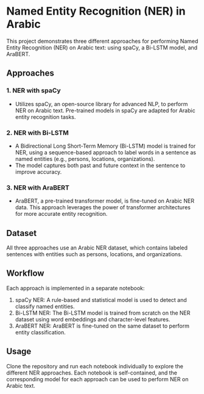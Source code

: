 # Named Entity Recognition (NER) in Arabic

This project demonstrates three different approaches for performing Named Entity Recognition (NER) on Arabic text: using spaCy, a Bi-LSTM model, and AraBERT.

## Approaches
### 1. NER with spaCy
 - Utilizes spaCy, an open-source library for advanced NLP, to perform NER on Arabic text. Pre-trained models in spaCy are adapted for Arabic entity recognition tasks.
### 2. NER with Bi-LSTM
 - A Bidirectional Long Short-Term Memory (Bi-LSTM) model is trained for NER, using a sequence-based approach to label words in a sentence as named entities (e.g., persons, locations, organizations).
 - The model captures both past and future context in the sentence to improve accuracy.
### 3. NER with AraBERT
 - AraBERT, a pre-trained transformer model, is fine-tuned on Arabic NER data. This approach leverages the power of transformer architectures for more accurate entity recognition.

## Dataset
All three approaches use an Arabic NER dataset, which contains labeled sentences with entities such as persons, locations, and organizations.

## Workflow

Each approach is implemented in a separate notebook:
1. spaCy NER: A rule-based and statistical model is used to detect and classify named entities.
2. Bi-LSTM NER: The Bi-LSTM model is trained from scratch on the NER dataset using word embeddings and character-level features.
3. AraBERT NER: AraBERT is fine-tuned on the same dataset to perform entity classification.

## Usage
Clone the repository and run each notebook individually to explore the different NER approaches. Each notebook is self-contained, and the corresponding model for each approach can be used to perform NER on Arabic text.
